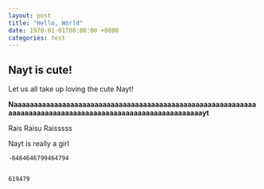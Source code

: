 ```yaml
---
layout: post
title: "Hello, World"
date: 1970-01-01T00:00:00 +0800
categories: test
---
```

## Nayt is cute!
Let us all take up loving the cute Nayt!
<!--more-->
**Naaaaaaaaaaaaaaaaaaaaaaaaaaaaaaaaaaaaaaaaaaaaaaaaaaaaaaaaaaaaaaaaaaaaaaaaaaaaaaaaaaaaaaaaaaaaaaaaaaaaaaaaaaaayt**

Rais
Raisu
Raisssss

<baimu>Nayt is really a girl</baimu>

```
-6464646799464794


619479
```
